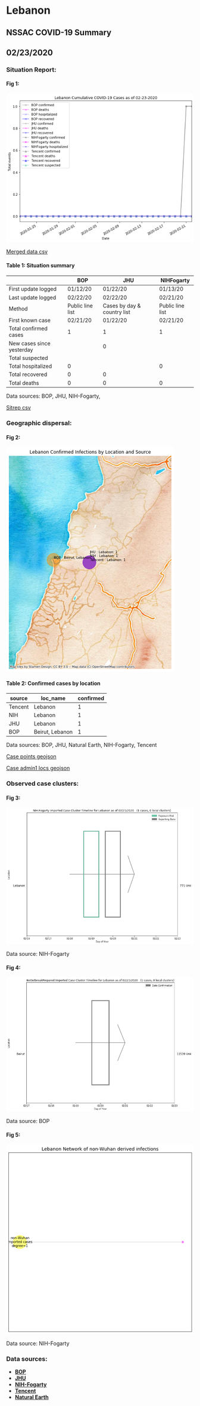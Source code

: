 # Lebanon
## NSSAC COVID-19 Summary
## 02/23/2020



### Situation Report:
#### Fig 1:
![Lebanon cases](../merged_histories/Lebanon_merged_histories.png)

[Merged data csv](https://github.com/SchlittDataSci/SchlittDataSci.github.io/blob/master/data/tables/Lebanon_merged_daily.csv)

#### Table 1: Situation summary


|                           | BOP              | JHU                         | NIHFogarty       |
|---------------------------|------------------|-----------------------------|------------------|
| First update logged       | 01/12/20         | 01/22/20                    | 01/13/20         |
| Last update logged        | 02/22/20         | 02/22/20                    | 02/21/20         |
| Method                    | Public line list | Cases by day & country list | Public line list |
| First known case          | 02/21/20         | 01/22/20                    | 02/21/20         |
| Total confirmed cases     | 1                | 1                           | 1                |
| New cases since yesterday |                  | 0                           |                  |
| Total suspected           |                  |                             |                  |
| Total hospitalized        | 0                |                             | 0                |
| Total recovered           | 0                | 0                           |                  |
| Total deaths              | 0                | 0                           | 0                |

Data sources: BOP, JHU, NIH-Fogarty, 


[Sitrep csv](https://github.com/SchlittDataSci/SchlittDataSci.github.io/blob/master/data/tables/Lebanon_sitrep.csv)

### Geographic dispersal:
#### Fig 2:
![Lebanon mapped](../case_locs/Lebanon_case_locs.png)

#### Table 2: Confirmed cases by location


| source   | loc_name        |   confirmed |
|----------|-----------------|-------------|
| Tencent  | Lebanon         |           1 |
| NIH      | Lebanon         |           1 |
| JHU      | Lebanon         |           1 |
| BOP      | Beirut, Lebanon |           1 |

Data sources: BOP, JHU, Natural Earth, NIH-Fogarty, Tencent


[Case points geojson](https://github.com/SchlittDataSci/SchlittDataSci.github.io/blob/master/data/shapes/Lebanon_case_locs.geojson)

[Case admin1 locs geojson](https://github.com/SchlittDataSci/SchlittDataSci.github.io/blob/master/data/shapes/Lebanon_admin1_locs.geojson)

### Observed case clusters:
#### Fig 3:
![Lebanon cases](../cluster_analysis/Lebanon_imported_cases_NIHFogarty.png)



Data source: NIH-Fogarty


#### Fig 4:
![Lebanon cases](../cluster_analysis/Lebanon_imported_cases_BOP.png)



Data source: BOP


#### Fig 5:
![Lebanon network](../autochthonous_networks/Lebanon_network.png)



Data source: NIH-Fogarty


### Data sources:
* **[BOP](https://github.com/beoutbreakprepared/nCoV2019)**
* **[JHU](https://github.com/CSSEGISandData/COVID-19)** 
* **[NIH-Fogarty](https://docs.google.com/spreadsheets/d/1jS24DjSPVWa4iuxuD4OAXrE3QeI8c9BC1hSlqr-NMiU/edit#gid=1187587451)** 
* **[Tencent](https://news.qq.com/zt2020/page/feiyan.htm)**
* **[Natural Earth](https://www.naturalearthdata.com/forums/forum/natural-earth-map-data/cultural-vectors/admin-1-states-provinces-and-their-boundaries/)**

<!-- Global site tag (gtag.js) - Google Analytics -->
<script async src="https://www.googletagmanager.com/gtag/js?id=UA-158816269-1"></script>
<script>
  window.dataLayer = window.dataLayer || [];
  function gtag(){dataLayer.push(arguments);}
  gtag('js', new Date());

  gtag('config', 'UA-158816269-1');
</script>